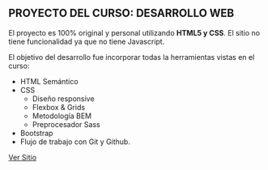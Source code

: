 ## PROYECTO DEL CURSO: DESARROLLO WEB

El proyecto es 100% original y personal utilizando **HTML5 y CSS**. El sitio no tiene funcionalidad ya que no tiene Javascript.

El objetivo del desarrollo fue incorporar todas la herramientas vistas en el curso:

* HTML Semántico 
* CSS
  *  Diseño responsive 
  *  Flexbox & Grids 
  *   Metodología BEM 
  *   Preprocesador Sass 
* Bootstrap 
*  Flujo de trabajo con Git y Github.

[Ver Sitio](https://facurz.github.io/Proyecto-CoderHouse/)



